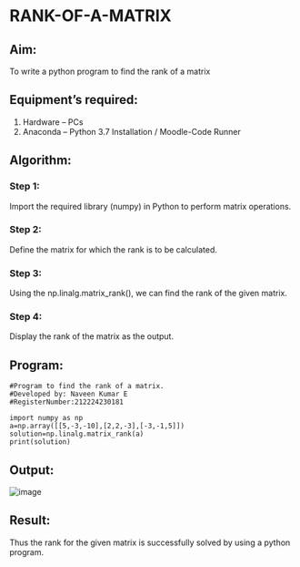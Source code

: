 # RANK-OF-A-MATRIX
## Aim:
To write a python program to find the rank of a matrix
## Equipment’s required:
1. 	Hardware – PCs
2. 	Anaconda – Python 3.7 Installation / Moodle-Code Runner
## Algorithm:
### Step 1: 
Import the required library (numpy) in Python to perform matrix operations.
### Step 2: 
Define the matrix for which the rank is to be calculated.
### Step 3: 
Using the np.linalg.matrix_rank(), we can find the rank of the given matrix.
### Step 4: 
Display the rank of the matrix as the output.
## Program:
```
#Program to find the rank of a matrix.
#Developed by: Naveen Kumar E
#RegisterNumber:212224230181

import numpy as np
a=np.array([[5,-3,-10],[2,2,-3],[-3,-1,5]])
solution=np.linalg.matrix_rank(a)
print(solution)
```
## Output:
![image](https://github.com/user-attachments/assets/9a50dcb3-6d41-4ba8-bb12-bd6c9218a16c)

## Result:
Thus the rank for the given matrix is successfully solved by  using a python program.

